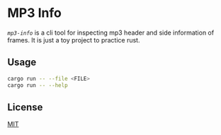 # MP3 Info

*`mp3-info`* is a cli tool for inspecting mp3 header and side information of frames.
It is just a toy project to practice rust.

## Usage

```bash
cargo run -- --file <FILE>
cargo run -- --help
```

## License

[MIT](https://choosealicense.com/licenses/mit/)
